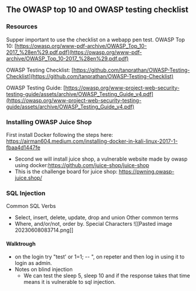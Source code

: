 ## The OWASP top 10 and OWASP testing checklist
### Resources
Supper important to use the checklist on a webapp pen test.
OWASP Top 10: [https://owasp.org/www-pdf-archive/OWASP_Top_10-2017_%28en%29.pdf.pdf](https://owasp.org/www-pdf-archive/OWASP_Top_10-2017_%28en%29.pdf.pdf)

OWASP Testing Checklist: [https://github.com/tanprathan/OWASP-Testing-Checklist](https://github.com/tanprathan/OWASP-Testing-Checklist)

OWASP Testing Guide: [https://owasp.org/www-project-web-security-testing-guide/assets/archive/OWASP_Testing_Guide_v4.pdf](https://owasp.org/www-project-web-security-testing-guide/assets/archive/OWASP_Testing_Guide_v4.pdf)


### Installing OWASP Juice Shop
First install Docker following the steps here: https://airman604.medium.com/installing-docker-in-kali-linux-2017-1-fbaa4d1447fe
- Second we will install juice shop, a vulnerable website made by owasp using docker:https://github.com/juice-shop/juice-shop
- This is the challenge board for juice shop: https://pwning.owasp-juice.shop/

### SQL Injection
Common SQL Verbs
- Select, insert, delete, update, drop and union
Other common terms
- Where, and/or/not, order by.
Special Characters
![[Pasted image 20230608083714.png]]
#### Walktrough
- on the login try "test' or 1=1; -- ", on repeter and then log in using it to login as admin.
- Notes on blind injection
	- We can test the sleep 5, sleep 10 and if the response takes that time means it is vulnerable to sql injection. 